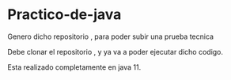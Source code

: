 # Practico-de-java
Genero dicho repositorio , para poder subir una prueba tecnica

Debe clonar el repositorio , y ya va a poder ejecutar dicho codigo.

Esta realizado completamente en java 11. 
